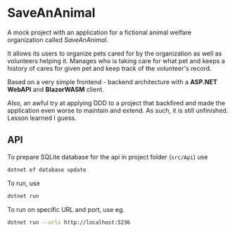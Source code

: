 # SaveAnAnimal

A mock project with an application for a fictional animal welfare organization called *SaveAnAnimal*.

It allows its users to organize pets cared for by the organization as well as volunteers helping it.
Manages who is taking care for what pet and keeps a history of cares for given pet and keep track of the volunteer's record.

Based on a very simple frontend - backend architecture with a **ASP.NET WebAPI** and **BlazorWASM** client.

Also, an awful try at applying DDD to a project that backfired and made the application even worse to maintain and extend.
As such, it is still unfinished. Lesson learned I guess.

## API

To prepare SQLite database for the api in project folder (`src/Api`) use

``` bash
dotnet ef database update
```

To run, use

``` bash
dotnet run
```

To run on specific URL and port, use eg.

``` bash
dotnet run --urls http://localhost:5236
```
